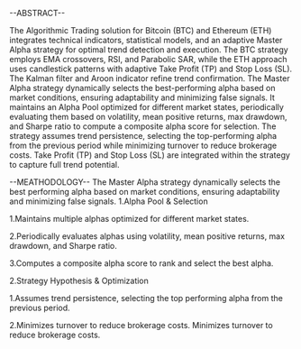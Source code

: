--ABSTRACT--

The Algorithmic Trading solution for Bitcoin (BTC) and Ethereum 
(ETH) integrates technical indicators, statistical models, and an 
adaptive Master Alpha strategy for optimal trend detection and 
execution. The BTC strategy employs EMA crossovers, RSI, and 
Parabolic SAR, while the ETH approach uses candlestick patterns 
with adaptive Take Profit (TP) and Stop Loss (SL). The Kalman filter 
and Aroon indicator refine trend confirmation. The 
Master Alpha strategy dynamically selects the best-performing 
alpha based on market conditions, ensuring adaptability and 
minimizing false signals. It maintains an Alpha Pool optimized for 
different market states, periodically evaluating them based on 
volatility, mean positive returns, max drawdown, and Sharpe 
ratio to compute a composite alpha score for selection. The 
strategy assumes trend persistence, selecting the top-performing 
alpha from the previous period while minimizing turnover to 
reduce brokerage costs. Take Profit (TP) and Stop Loss (SL) are 
integrated within the strategy to capture full trend potential.


--MEATHODOLOGY--
 The Master Alpha strategy dynamically selects the best
performing alpha based on market conditions, ensuring 
adaptability and minimizing false signals.
 1.Alpha Pool & Selection
 
  1.Maintains multiple alphas optimized for different 
  market states.
  
  2.Periodically evaluates alphas using volatility, mean 
  positive returns, max drawdown, and Sharpe ratio.
  
  3.Computes a composite alpha score to rank and 
  select the best alpha.
  
 2.Strategy Hypothesis & Optimization
 
  1.Assumes trend persistence, selecting the top
  performing alpha from the previous period.
  
  2.Minimizes turnover to reduce brokerage costs.
 Minimizes turnover to reduce brokerage costs.

